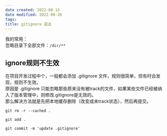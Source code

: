 ```yaml
---
date created: 2022-08-15
date modified: 2022-08-20
tags: 
title: gitignore 语法
---
```


我的常用：  
忽略目录下全部文件：`/dir/**`

## ignore规则不生效

在项目开发过程中个，一般都会添加 .gitignore 文件，规则很简单，但有时会发现，规则不生效。  
原因是 .gitignore 只能忽略那些原来没有被track的文件，如果某些文件已经被纳入了版本管理中，则修改.gitignore是无效的。  
那么解决方法就是先把本地缓存删除（改变成未track状态），然后再提交。

```
git rm -r --cached .

git add .

git commit -m 'update .gitignore'
```
